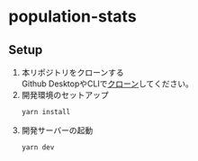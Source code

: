 # population-stats

## Setup
1. 本リポジトリをクローンする  
Github DesktopやCLIで[クローン](https://docs.github.com/ja/github/creating-cloning-and-archiving-repositories/cloning-a-repository-from-github/cloning-a-repository)してください。  
2. 開発環境のセットアップ
    ```bash
    yarn install
    ```
3. 開発サーバーの起動
    ```bash
    yarn dev
    ```
